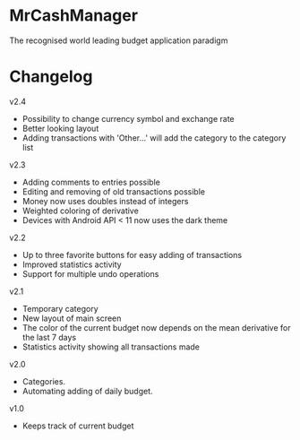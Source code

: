 MrCashManager
=========
The recognised world leading budget application paradigm


Changelog
=========

v2.4
- Possibility to change currency symbol and exchange rate
- Better looking layout
- Adding transactions with 'Other...' will add the category to the category list

v2.3
- Adding comments to entries possible
- Editing and removing of old transactions possible
- Money now uses doubles instead of integers
- Weighted coloring of derivative
- Devices with Android API < 11 now uses the dark theme

v2.2
- Up to three favorite buttons for easy adding of transactions
- Improved statistics activity
- Support for multiple undo operations

v2.1
- Temporary category
- New layout of main screen
- The color of the current budget now depends on the mean derivative for the last 7 days
- Statistics activity showing all transactions made

v2.0
- Categories.
- Automating adding of daily budget.

v1.0
- Keeps track of current budget

